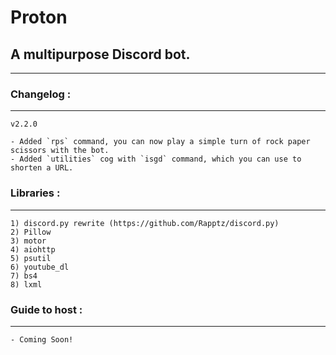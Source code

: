 # Proton
## A multipurpose Discord bot.

---

### Changelog :
---
    v2.2.0

    - Added `rps` command, you can now play a simple turn of rock paper scissors with the bot.
    - Added `utilities` cog with `isgd` command, which you can use to shorten a URL.
        
### Libraries :
---
    1) discord.py rewrite (https://github.com/Rapptz/discord.py)
    2) Pillow
    3) motor
    4) aiohttp
    5) psutil
    6) youtube_dl
    7) bs4
    8) lxml
    
### Guide to host :
---
    - Coming Soon!
